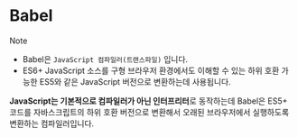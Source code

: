 # Babel

> [!NOTE]
>
> -   Babel은 `JavaScript 컴파일러(트랜스파일)` 입니다.
> -   ES6+ JavaScript 소스를 구형 브라우저 환경에서도 이해할 수 있는 하위 호환 가능한 ES5와 같은 JavaScript 버전으로 변환하는데 사용됩니다.

**JavaScript는 기본적으로 컴파일러가 아닌 인터프리터**로 동작하는데 Babel은 ES5+ 코드를 자바스크립트의 하위 호환 버전으로 변환해서 오래된 브라우저에서 실행하도록 변환하는 컴파일러입니다.
